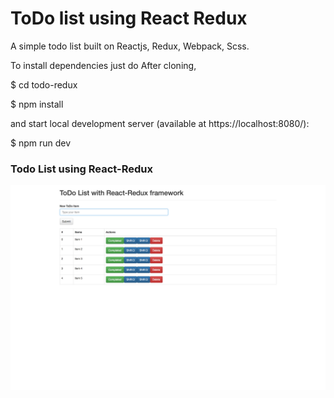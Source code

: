 # ToDo list using React Redux
A simple todo list built on Reactjs, Redux, Webpack, Scss.

To install dependencies just do 
After cloning,

$ cd todo-redux

$ npm install

and start local development server (available at https://localhost:8080/):

$ npm run dev

<h3>Todo List using React-Redux</h3>



<img src="./src/screenshot/screenshot.png" />
